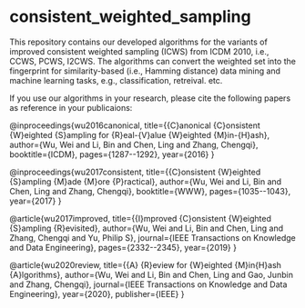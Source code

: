 # consistent_weighted_sampling

This repository contains our developed algorithms for the variants of improved consistent weighted sampling (ICWS) from ICDM 2010, i.e., CCWS, PCWS, I2CWS.
The algorithms can convert the weighted set into the fingerprint for similarity-based (i.e., Hamming distance) data mining and machine learning tasks, e.g., classification, retreival. etc. 

If you use our algorithms in your research, please cite the following papers as reference in your publicaions:

@inproceedings{wu2016canonical,
  title={{C}anonical {C}onsistent {W}eighted {S}ampling for {R}eal-{V}alue {W}eighted {M}in-{H}ash},
  author={Wu, Wei and Li, Bin and Chen, Ling and Zhang, Chengqi},
  booktitle={ICDM},
  pages={1287--1292},
  year={2016}
}

@inproceedings{wu2017consistent,
  title={{C}onsistent {W}eighted {S}ampling {M}ade {M}ore {P}ractical},
  author={Wu, Wei and Li, Bin and Chen, Ling and Zhang, Chengqi},
  booktitle={WWW},
  pages={1035--1043},
  year={2017}
}

@article{wu2017improved,
  title={{I}mproved {C}onsistent {W}eighted {S}ampling {R}evisited},
  author={Wu, Wei and Li, Bin and Chen, Ling and Zhang, Chengqi and Yu, Philip S},
  journal={IEEE Transactions on Knowledge and Data Engineering},
  pages={2332--2345},
  year={2019}
}

@article{wu2020review,
  title={{A} {R}eview for {W}eighted {M}in{H}ash {A}lgorithms},
  author={Wu, Wei and Li, Bin and Chen, Ling and Gao, Junbin and Zhang, Chengqi},
  journal={IEEE Transactions on Knowledge and Data Engineering},
  year={2020},
  publisher={IEEE}
}
